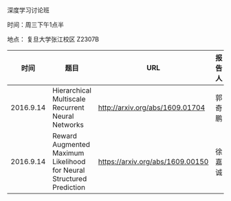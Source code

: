 深度学习讨论班

时间：周三下午1点半

地点： 复旦大学张江校区 Z2307B


| 时间 | 题目 | URL | 报告人 |
| ------------- | ----------- | ---------- |-------- |
| 2016.9.14 | Hierarchical Multiscale Recurrent Neural Networks | http://arxiv.org/abs/1609.01704 | 郭奇鹏 |
| 2016.9.14 | Reward Augmented Maximum Likelihood for Neural Structured Prediction | https://arxiv.org/abs/1609.00150 | 徐嘉诚 |
